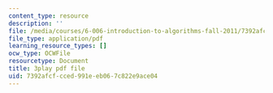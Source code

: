 ```yaml
---
content_type: resource
description: ''
file: /media/courses/6-006-introduction-to-algorithms-fall-2011/7392afcfcced991eeb067c822e9ace04_Nz1KZXbghj8.pdf
file_type: application/pdf
learning_resource_types: []
ocw_type: OCWFile
resourcetype: Document
title: 3play pdf file
uid: 7392afcf-cced-991e-eb06-7c822e9ace04
---
```

